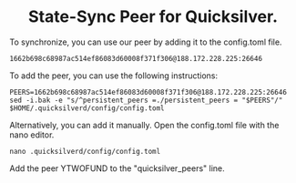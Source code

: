 <h1 align="center"> State-Sync Peer for Quicksilver. </h1>
To synchronize, you can use our peer by adding it to the config.toml file.

```
1662b698c68987ac514ef86083d60008f371f306@188.172.228.225:26646
```
To add the peer, you can use the following instructions:
```
PEERS=1662b698c68987ac514ef86083d60008f371f306@188.172.228.225:26646
sed -i.bak -e "s/^persistent_peers =./persistent_peers = "$PEERS"/" $HOME/.quicksilverd/config/config.toml
```

Alternatively, you can add it manually.
Open the config.toml file with the nano editor.
```
nano .quicksilverd/config/config.toml
```
Add the peer YTWOFUND to the "quicksilver_peers" line.
